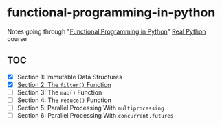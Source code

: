# functional-programming-in-python

Notes going through "[Functional Programming in Python][course]" [Real Python][realpython] course

## TOC

- [x] Section 1: Immutable Data Structures
- [x] [Section 2: The `filter()` Function](src/section2.ipynb)
- [ ] Section 3: The `map()` Function
- [ ] Section 4: The `reduce()` Function
- [ ] Section 5: Parallel Processing With `multiprocessing`
- [ ] Section 6: Parallel Processing With `concurrent.futures`

[course]: https://realpython.com/courses/functional-programming-python/
[realpython]: https://realpython.com/
